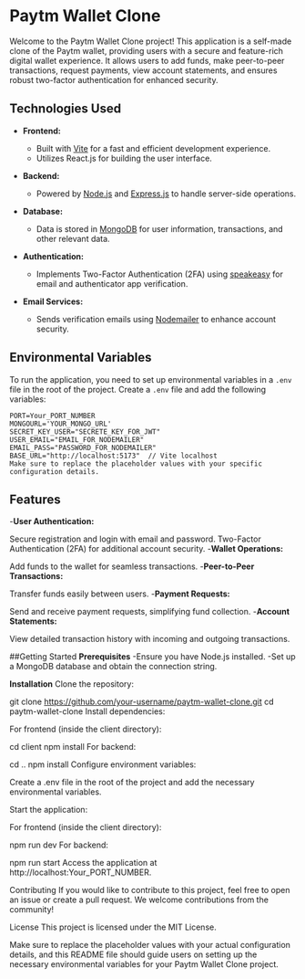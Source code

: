 # Paytm Wallet Clone

Welcome to the Paytm Wallet Clone project! This application is a self-made clone of the Paytm wallet, providing users with a secure and feature-rich digital wallet experience. It allows users to add funds, make peer-to-peer transactions, request payments, view account statements, and ensures robust two-factor authentication for enhanced security.

## Technologies Used

- **Frontend:**
  - Built with [Vite](https://vitejs.dev/) for a fast and efficient development experience.
  - Utilizes React.js for building the user interface.

- **Backend:**
  - Powered by [Node.js](https://nodejs.org/) and [Express.js](https://expressjs.com/) to handle server-side operations.

- **Database:**
  - Data is stored in [MongoDB](https://www.mongodb.com/) for user information, transactions, and other relevant data.

- **Authentication:**
  - Implements Two-Factor Authentication (2FA) using [speakeasy](https://github.com/speakeasyjs/speakeasy) for email and authenticator app verification.

- **Email Services:**
  - Sends verification emails using [Nodemailer](https://nodemailer.com/) to enhance account security.

## Environmental Variables

To run the application, you need to set up environmental variables in a `.env` file in the root of the project. Create a `.env` file and add the following variables:

```env
PORT=Your_PORT_NUMBER
MONGOURL='YOUR_MONGO_URL'
SECRET_KEY_USER="SECRETE_KEY_FOR_JWT"
USER_EMAIL="EMAIL_FOR_NODEMAILER"
EMAIL_PASS="PASSWORD_FOR_NODEMAILER"
BASE_URL="http://localhost:5173"  // Vite localhost
Make sure to replace the placeholder values with your specific configuration details.
```
## Features
-**User Authentication:**

Secure registration and login with email and password.
Two-Factor Authentication (2FA) for additional account security.
-**Wallet Operations:**

Add funds to the wallet for seamless transactions.
-**Peer-to-Peer Transactions:**

Transfer funds easily between users.
-**Payment Requests:**

Send and receive payment requests, simplifying fund collection.
-**Account Statements:**

View detailed transaction history with incoming and outgoing transactions.

##Getting Started
**Prerequisites**
-Ensure you have Node.js installed.
-Set up a MongoDB database and obtain the connection string.

**Installation**
Clone the repository:


git clone https://github.com/your-username/paytm-wallet-clone.git
cd paytm-wallet-clone
Install dependencies:

For frontend (inside the client directory):


cd client
npm install
For backend:


cd ..
npm install
Configure environment variables:

Create a .env file in the root of the project and add the necessary environmental variables.

Start the application:

For frontend (inside the client directory):


npm run dev
For backend:


npm run start
Access the application at http://localhost:Your_PORT_NUMBER.

Contributing
If you would like to contribute to this project, feel free to open an issue or create a pull request. We welcome contributions from the community!

License
This project is licensed under the MIT License.



Make sure to replace the placeholder values with your actual configuration details, and this README file should guide users on setting up the necessary environmental variables for your Paytm Wallet Clone project.
